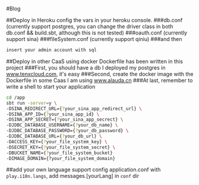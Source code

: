 #Blog

##Deploy in Heroku
config the vars in your heroku console.
###db.conf
(currently support postgres, you can change the driver class in both db.conf && build.sbt, although this is not tested)
###oauth.conf
(currently support sina)
###fileSystem.conf
(currently support qiniu)
###and then
```sh
insert your admin account with sql
```

##Deploy in other CaaS using docker
Dockerfile has been written in this project
###First, you should have a db
I deployed my postgres in www.tenxcloud.com, it's easy
###Second, create the docker image with the Dockerfile in some Caas
I am using www.alauda.cn
###At last, remember to write a shell to start your application
```sh
cd /app
sbt run -server=y \
-DSINA_REDIRECT_URL={?your_sina_app_redirect_url} \
-DSINA_APP_ID={?your_sina_app_id} \
-DSINA_APP_SECRET={?your_sina_app_secrect} \
-DJDBC_DATABASE_USERNAME={?your_db_name} \
-DJDBC_DATABASE_PASSWORD={?your_db_password} \
-DJDBC_DATABASE_URL={?your_db_url} \
-DACCESS_KEY={?your_file_system_key} \
-DSECRET_KEY={?your_file_system_secret} \
-DBUCKET_NAME={?your_file_system_bucket}
-DIMAGE_DOMAIN={?your_file_system_domain}
```

##add your own language support
config application.conf with `play.i18n.langs`, add messages.[yourLang] in `conf` dir
